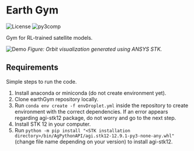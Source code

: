 # Earth Gym

![License](https://img.shields.io/badge/license-MIT-750014.svg)
![py3comp](https://img.shields.io/badge/py3-compatible-306998.svg)

Gym for RL-trained satellite models.

![Demo](docs/demo.gif)
*Figure: Orbit visualization generated using ANSYS STK.*

## Requirements
Simple steps to run the code.
1. Install anaconda or miniconda (do not create environment yet).
2. Clone earthGym repository locally.
3. Run `conda env create -f envDroplet.yml` inside the repository to create environment with the correct dependencies. If an error appears regarding agi-stk12 package, do not worry and go to the next step.
4. Install STK 12 in your computer.
5. Run `python -m pip install "<STK installation directory>/bin/AgPythonAPI/agi.stk12-12.9.1-py3-none-any.whl"` (change file name depending on your version) to install agi-stk12.

